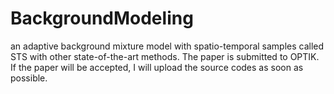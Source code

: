 # BackgroundModeling
an adaptive background mixture model with spatio-temporal samples called STS with other state-of-the-art methods.
The paper is submitted to OPTIK. If the paper will be accepted, I will upload the source codes as soon as possible.
